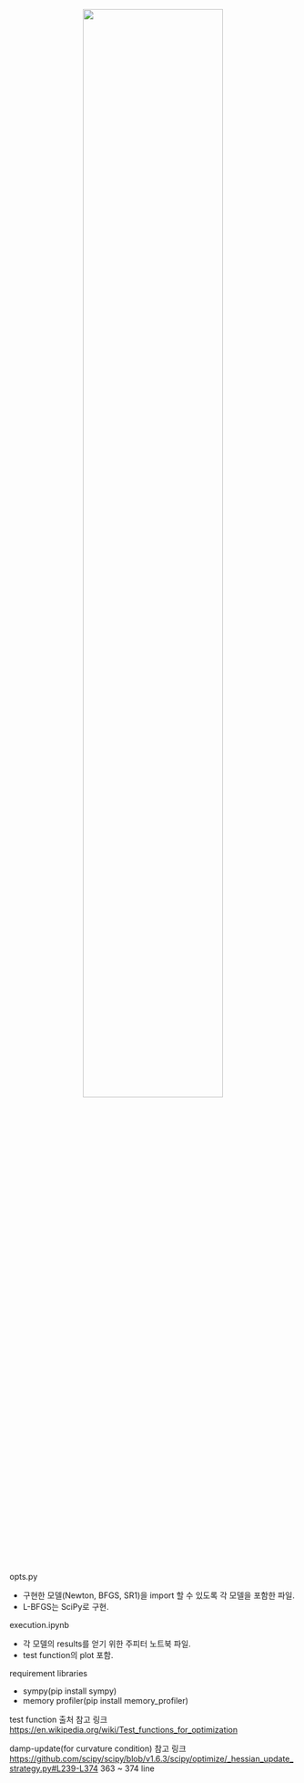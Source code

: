<p align="center"> <img src="https://i.esdrop.com/d/fha5flk1blzo/gcBbjy78Kx.png" width="70%" align="center"> </p>



opts.py
- 구현한 모델(Newton, BFGS, SR1)을 import 할 수 있도록 각 모델을 포함한 파일.
- L-BFGS는 SciPy로 구현.

execution.ipynb
- 각 모델의 results를 얻기 위한 주피터 노트북 파일.
- test function의 plot 포함.

requirement libraries
- sympy(pip install sympy)
- memory profiler(pip install memory_profiler)

test function 출처 참고 링크
https://en.wikipedia.org/wiki/Test_functions_for_optimization

damp-update(for curvature condition) 참고 링크
https://github.com/scipy/scipy/blob/v1.6.3/scipy/optimize/_hessian_update_strategy.py#L239-L374
363 ~ 374 line



